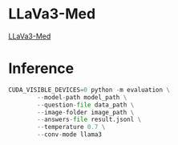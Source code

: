 # LLaVa3-Med

[LLaVa3-Med](https://huggingface.co/akemiH/LLaVa3-Med)

# Inference

```python
CUDA_VISIBLE_DEVICES=0 python -m evaluation \
        --model-path model_path \
        --question-file data_path \
        --image-folder image_path \
        --answers-file result.jsonl \
        --temperature 0.7 \
        --conv-mode llama3
```

